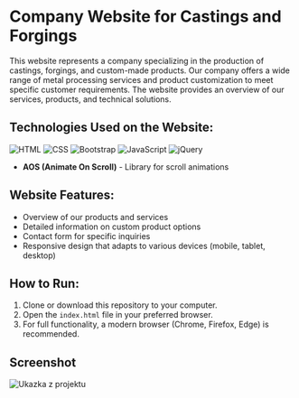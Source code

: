 # Company Website for Castings and Forgings

This website represents a company specializing in the production of castings, forgings, and custom-made products. Our company offers a wide range of metal processing services and product customization to meet specific customer requirements. The website provides an overview of our services, products, and technical solutions.

## Technologies Used on the Website:

![HTML](https://img.shields.io/badge/HTML-E34F26?style=flat-square&logo=html5&logoColor=white)
![CSS](https://img.shields.io/badge/CSS-1572B6?style=flat-square&logo=css3&logoColor=white)
![Bootstrap](https://img.shields.io/badge/Bootstrap-563D7C?style=flat-square&logo=bootstrap&logoColor=white)
![JavaScript](https://img.shields.io/badge/JavaScript-F7DF1E?style=flat-square&logo=javascript&logoColor=black)
![jQuery](https://img.shields.io/badge/jQuery-0769AD?style=flat-square&logo=jquery&logoColor=white)

- **AOS (Animate On Scroll)** - Library for scroll animations

## Website Features:

- Overview of our products and services
- Detailed information on custom product options
- Contact form for specific inquiries
- Responsive design that adapts to various devices (mobile, tablet, desktop)

## How to Run:

1. Clone or download this repository to your computer.
2. Open the `index.html` file in your preferred browser.
3. For full functionality, a modern browser (Chrome, Firefox, Edge) is recommended.

## Screenshot
![Ukazka z projektu](assets/img/screenshot.png)



